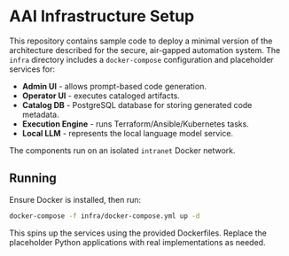 # AAI Infrastructure Setup

This repository contains sample code to deploy a minimal version of the architecture described for the secure, air-gapped automation system. The `infra` directory includes a `docker-compose` configuration and placeholder services for:

- **Admin UI** - allows prompt-based code generation.
- **Operator UI** - executes cataloged artifacts.
- **Catalog DB** - PostgreSQL database for storing generated code metadata.
- **Execution Engine** - runs Terraform/Ansible/Kubernetes tasks.
- **Local LLM** - represents the local language model service.

The components run on an isolated `intranet` Docker network.

## Running

Ensure Docker is installed, then run:

```bash
docker-compose -f infra/docker-compose.yml up -d
```

This spins up the services using the provided Dockerfiles. Replace the placeholder Python applications with real implementations as needed.
